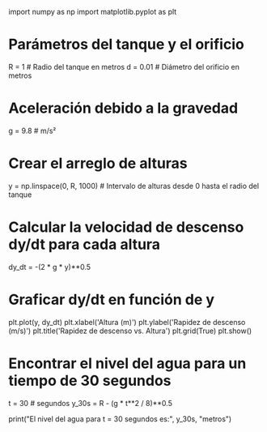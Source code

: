 import numpy as np
import matplotlib.pyplot as plt

# Parámetros del tanque y el orificio
R = 1  # Radio del tanque en metros
d = 0.01  # Diámetro del orificio en metros

# Aceleración debido a la gravedad
g = 9.8  # m/s²

# Crear el arreglo de alturas
y = np.linspace(0, R, 1000)  # Intervalo de alturas desde 0 hasta el radio del tanque

# Calcular la velocidad de descenso dy/dt para cada altura
dy_dt = -(2 * g * y)**0.5

# Graficar dy/dt en función de y
plt.plot(y, dy_dt)
plt.xlabel('Altura (m)')
plt.ylabel('Rapidez de descenso (m/s)')
plt.title('Rapidez de descenso vs. Altura')
plt.grid(True)
plt.show()

# Encontrar el nivel del agua para un tiempo de 30 segundos
t = 30  # segundos
y_30s = R - (g * t**2 / 8)**0.5

print("El nivel del agua para t = 30 segundos es:", y_30s, "metros")
